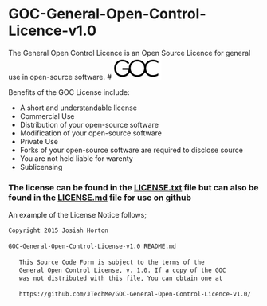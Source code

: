 # GOC-General-Open-Control-Licence-v1.0
The General Open Control Licence is an Open Source Licence for general use in open-source software.
#![](GOC_100x45.png)

Benefits of the GOC License include:
* A short and understandable license
* Commercial Use
* Distribution of your open-source software
* Modification of your open-source software
* Private Use
* Forks of your open-source software are required to disclose source
* You are not held liable for warenty
* Sublicensing

### The license can be found in the [LICENSE.txt](https://github.com/JTechMe/GOC-General-Open-Control-Licence-v1.0/blob/master/LICENSE.txt) file but can also be found in the [LICENSE.md](https://github.com/JTechMe/GOC-General-Open-Control-Licence-v1.0/blob/master/LICENSE.md) file for use on github

An example of the License Notice follows;
````
Copyright 2015 Josiah Horton

GOC-General-Open-Control-License-v1.0 README.md

   This Source Code Form is subject to the terms of the 
   General Open Control License, v. 1.0. If a copy of the GOC 
   was not distributed with this file, You can obtain one at 
   
   https://github.com/JTechMe/GOC-General-Open-Control-Licence-v1.0/
````
